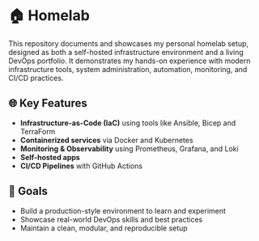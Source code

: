 # 🏠 Homelab

This repository documents and showcases my personal homelab setup, designed as both a self-hosted infrastructure environment and a living DevOps portfolio. It demonstrates my hands-on experience with modern infrastructure tools, system administration, automation, monitoring, and CI/CD practices.

## 🌐 Key Features
- **Infrastructure-as-Code (IaC)** using tools like Ansible, Bicep and TerraForm
- **Containerized services** via Docker and Kubernetes
- **Monitoring & Observability** using Prometheus, Grafana, and Loki
- **Self-hosted apps**
- **CI/CD Pipelines** with GitHub Actions

## 🎯 Goals
- Build a production-style environment to learn and experiment
- Showcase real-world DevOps skills and best practices
- Maintain a clean, modular, and reproducible setup